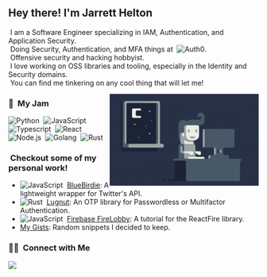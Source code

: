 <h2>Hey there! I'm Jarrett Helton</h2>

&nbsp;I am a Software Engineer specializing in IAM, Authentication, and Application Security.\
&nbsp;Doing Security, Authentication, and MFA things at &nbsp;![Auth0](https://img.shields.io/badge/-Auth0-05122A?style=flat&logo=auth0).\
&nbsp;Offensive security and hacking hobbyist.\
&nbsp;I love working on OSS libraries and tooling, especially in the Identity and Security domains.\
&nbsp;You can find me tinkering on any cool thing that will let me!

<img alt="Night Coding" src="https://raw.githubusercontent.com/jayhelton/jayhelton/master/Night-Coding.gif" align="right"/>

### 🍓 &nbsp;My Jam

![Python](https://img.shields.io/badge/-Python-05122A?style=flat&logo=python)&nbsp;
![JavaScript](https://img.shields.io/badge/-JavaScript-05122A?style=flat&logo=javascript)&nbsp;
![Typescript](https://img.shields.io/badge/-Typescript-05122A?style=flat&logo=typescript)&nbsp;
![React](https://img.shields.io/badge/-React-05122A?style=flat&logo=react)&nbsp;
![Node.js](https://img.shields.io/badge/-Node.js-05122A?style=flat&logo=node.js)&nbsp;
![Golang](https://img.shields.io/badge/-Golang-05122A?style=flat&logo=go)&nbsp;
![Rust](https://img.shields.io/badge/-Rust-05122A?style=flat&logo=rust)&nbsp;


### &nbsp;Checkout some of my personal work!
- ![JavaScript](https://img.shields.io/badge/-JavaScript-05122A?style=flat&logo=javascript)&nbsp;
[BlueBirdie](https://github.com/JayHelton/bluebirdie): A lightweight wrapper for Twitter's API.
- ![Rust](https://img.shields.io/badge/-Rust-05122A?style=flat&logo=rust)&nbsp;
[Lugnut](https://github.com/JayHelton/lugnut): An OTP library for Passwordless or Multifactor Authentication.
- ![JavaScript](https://img.shields.io/badge/-JavaScript-05122A?style=flat&logo=javascript)&nbsp;
[Firebase FireLobby](https://github.com/JayHelton/firebase-firelobby): A tutorial for the ReactFire library.
- [My Gists](https://gist.github.com/JayHelton): Random snippets I decided to keep.

### 🤝🏻 &nbsp;Connect with Me

<p align="left">
<a href="https://twitter.com/jaydhizzle"><img src="https://img.shields.io/badge/-@jaydhizzle-blue?style=flat&logo=Twitter&logoColor=white"/></a>
</p>
